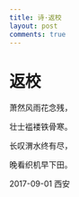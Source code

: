 ```yaml
---
title: 诗·返校
layout: post
comments: true
---
```


# 返校

萧然风雨花念残， 

壮士褴褛铁骨寒。

长叹渭水终有尽，

晚看织机早下田。

2017-09-01 西安
